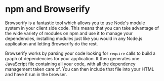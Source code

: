 # npm and Browserify

Browserify is a fantastic tool which allows you to use Node's module system in your client side code. This means that you can take advantage of the wide variety of modules on npm and use it to manage your dependencies, installing modules just like you would in any Node.js application and letting Browserify do the rest.

Browserify works by parsing your code looking for `require` calls to build a graph of dependencies for your application. It then generates one JavaScript file containing all your code, with all the dependency management taken care of. You can then include that file into your HTML and have it run in the browser.
